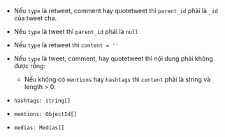 - Nếu `type` là retweet, comment hay quotetweet thì `parent_id` phải là `_id` của tweet cha.
- Nếu `type` là tweet thì `parent_id` phải là `null`

- Nếu `type` là retweet thì `content = ''`
- Nếu `type` là tweet, comment, hay quotetweet thì nội dung phải không được rỗng:
  - Nếu không có `mentions` hay `hashtags` thì `content` phải là string và length > 0.

- `hashtags: string[]`
- `mentions: ObjectId[]`
- `medias: Medias[]`
